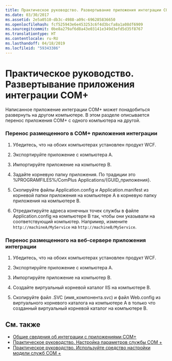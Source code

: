 ```yaml
---
title: Практическое руководство. Развертывание приложения интеграции COM+
ms.date: 03/30/2017
ms.assetid: 2e5a0510-db3c-4988-a09c-696285836650
ms.openlocfilehash: fcf525943e6e453253c6f4d3bcfa8a1a08df6909
ms.sourcegitcommit: 0be8a279af6d8a43e03141e349d3efd5d35f8767
ms.translationtype: HT
ms.contentlocale: ru-RU
ms.lasthandoff: 04/18/2019
ms.locfileid: "59343386"
---
```

# <a name="how-to-deploy-a-com-integration-application"></a>Практическое руководство. Развертывание приложения интеграции COM+
Написанное приложение интеграции COM+ может понадобиться развернуть на другом компьютере. В этом разделе описывается перенос приложения COM+ с одного компьютера на другой.  
  
### <a name="moving-a-com-hosted-integration-app"></a>Перенос размещенного в COM+ приложения интеграции  
  
1. Убедитесь, что на обоих компьютерах установлен продукт WCF.  
  
2. Экспортируйте приложение с компьютера A.  
  
3. Импортируйте приложение на компьютер B.  
  
4. Задайте корневую папку приложения. По традиции это %PROGRAMFILES%/ComPlus Applications/{GUID_приложения}.  
  
5. Скопируйте файлы Application.config и Application.manifest из корневой папки приложения на компьютере A в корневую папку приложения на компьютере B.  
  
6. Отредактируйте адреса конечных точек службы в файле Application.config на компьютере B так, чтобы они указывали на соответствующий компьютер. Например, измените `http://machineA/MyService` на `http://machineB/MyService`.  
  
### <a name="moving-a-web-hosted-integration-application"></a>Перенос размещенного на веб-сервере приложения интеграции  
  
1. Убедитесь, что на обоих компьютерах установлен продукт WCF.  
  
2. Экспортируйте приложение с компьютера A.  
  
3. Импортируйте приложение на компьютер B.  
  
4. Создайте виртуальный корневой каталог IIS на компьютере B.  
  
5. Скопируйте файл .SVC (имя_компонента.svc) и файл Web.config из виртуального корневого каталога на компьютере A в только что созданный виртуальный корневой каталог на компьютере B.  
  
## <a name="see-also"></a>См. также

- [Общие сведения об интеграции с приложениями COM+](../../../../docs/framework/wcf/feature-details/integrating-with-com-plus-applications-overview.md)
- [Практическое руководство. Настройка параметров службы COM +](../../../../docs/framework/wcf/feature-details/how-to-configure-com-service-settings.md)
- [Практическое руководство. Используйте средство настройки модели служб COM +](../../../../docs/framework/wcf/feature-details/how-to-use-the-com-service-model-configuration-tool.md)
